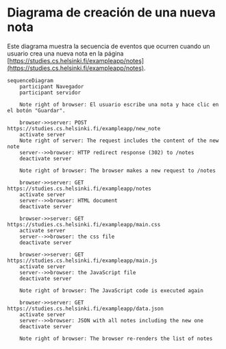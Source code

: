 # Diagrama de creación de una nueva nota

Este diagrama muestra la secuencia de eventos que ocurren cuando un usuario crea una nueva nota en la página [https://studies.cs.helsinki.fi/exampleapp/notes](https://studies.cs.helsinki.fi/exampleapp/notes).

```mermaid
sequenceDiagram
    participant Navegador
    participant servidor

    Note right of browser: El usuario escribe una nota y hace clic en el botón "Guardar".

    browser->>server: POST https://studies.cs.helsinki.fi/exampleapp/new_note
    activate server
    Note right of server: The request includes the content of the new note
    server-->>browser: HTTP redirect response (302) to /notes
    deactivate server

    Note right of browser: The browser makes a new request to /notes

    browser->>server: GET https://studies.cs.helsinki.fi/exampleapp/notes
    activate server
    server-->>browser: HTML document
    deactivate server

    browser->>server: GET https://studies.cs.helsinki.fi/exampleapp/main.css
    activate server
    server-->>browser: the css file
    deactivate server

    browser->>server: GET https://studies.cs.helsinki.fi/exampleapp/main.js
    activate server
    server-->>browser: the JavaScript file
    deactivate server

    Note right of browser: The JavaScript code is executed again

    browser->>server: GET https://studies.cs.helsinki.fi/exampleapp/data.json
    activate server
    server-->>browser: JSON with all notes including the new one
    deactivate server

    Note right of browser: The browser re-renders the list of notes